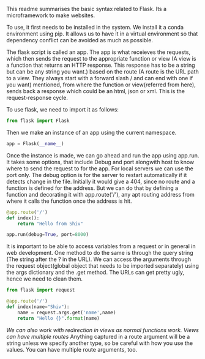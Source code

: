 This readme summarises the basic syntax related to Flask. Its a microframework to make websites. 

To use, it first needs to be installed in the system. We install it a conda environment using pip. It allows us to have it in a virtual environment so that dependency conflict can be avoided as much as possible.

The flask script is called an app. The app is what receieves the requests, which then sends the request to the appropriate function or view (A view is a function that returns an HTTP response. This response has to be a string but can be any string you want.) based on the route (A route is the URL path to a view. They always start with a forward slash / and can end with one if you want) mentioned, from where the function or view(referred from here), sends back a response which could be an html, json or xml. This is the request-response cycle.

To use flask, we need to import it as follows:
```python
from flask import Flask
```

Then we make an instance of an app using the current namespace. 

```python
app = Flask(__name__)
```

Once the instance is made, we can go ahead and run the app using app.run. It takes some options, that include Debug and port alongwith host to know where to send the request to for the app. For local servers we can use the port only. The debug option is for the server to restart automatically if it detects change in the file. 
Initially it would give a 404, since no route and a function is defined for the address. But we can do that by defining a function and decorating it with app.route('/'), any apt routing address from where it calls the function once the address is hit. 

```python
@app.route('/')
def index():
	return "Hello from Shiv"

app.run(debug=True, port=8000)
```

It is important to be able to access variables from a request or in general in web development. One method to do the same is through the query string (The string after the ? in the URL). We can access the arguments through the request object(global object that needs to be imported separately) using the args dictionary and the .get method. The URLs can get pretty ugly, hence we need to clean them. 

```python
from flask import request

@app.route('/')
def index(name="Shiv"):
	name = request.args.get('name',name)
	return "Hello {}".format(name)
```

_We can also work with redirection in views as normal functions work._
_Views can have multiple routes_
Anything captured in a route argument will be a string unless we specify another type, so be careful with how you use the values. You can have multiple route arguments, too.
